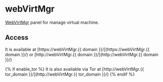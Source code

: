 # webVirtMgr

[WebVirtMgr](https://retspen.github.io/) panel for manage virtual machine.

## Access

It is available at [https://webVirtMgr.{{ domain }}/](https://webVirtMgr.{{ domain }}/) or [http://webVirtMgr.{{ domain }}/](http://webVirtMgr.{{ domain }}/)

{% if enable_tor %}
It is also available via Tor at [http://webVirtMgr.{{ tor_domain }}/](http://webVirtMgr.{{ tor_domain }}/)
{% endif %}
